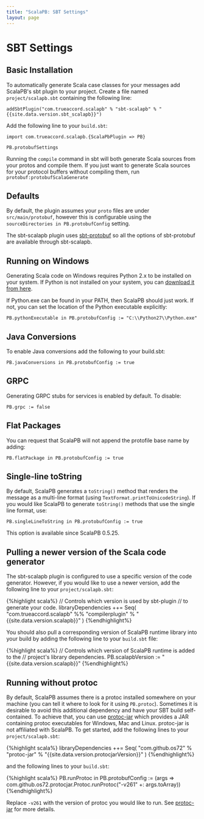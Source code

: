 ```yaml
---
title: "ScalaPB: SBT Settings"
layout: page
---
```


# SBT Settings

## Basic Installation

To automatically generate Scala case classes for your messages add ScalaPB's
sbt plugin to your project. Create a file named `project/scalapb.sbt`
containing the following line:

    addSbtPlugin("com.trueaccord.scalapb" % "sbt-scalapb" % "{{site.data.version.sbt_scalapb}}")

Add the following line to your `build.sbt`:

    import com.trueaccord.scalapb.{ScalaPbPlugin => PB}

    PB.protobufSettings

Running the `compile` command in sbt will both generate Scala sources from your protos and compile them. If you just want to generate Scala sources for your protocol buffers without compiling them, run `protobuf:protobufScalaGenerate`

## Defaults

By default, the plugin assumes your `proto` files are under `src/main/protobuf`,
however this is configurable using the `sourceDirectories in PB.protobufConfig` setting.

The sbt-scalapb plugin uses
[sbt-protobuf](https://github.com/sbt/sbt-protobuf) so all the options of
sbt-protobuf are available through sbt-scalapb.

## Running on Windows

Generating Scala code on Windows requires Python 2.x to be installed on your
system.  If Python is not installed on your system, you can [download it from
here](https://www.python.org/downloads/windows/).

If Python.exe can be found in your PATH, then ScalaPB should just work.  If
not, you can set the location of the Python executable explicitly:

    PB.pythonExecutable in PB.protobufConfig := "C:\\Python27\\Python.exe"

## Java Conversions

To enable Java conversions add the following to your build.sbt:

    PB.javaConversions in PB.protobufConfig := true

## GRPC

Generating GRPC stubs for services is enabled by default. To disable:

    PB.grpc := false

## Flat Packages

You can request that ScalaPB will not append the protofile base name
by adding:

    PB.flatPackage in PB.protobufConfig := true

## Single-line toString

By default, ScalaPB generates a `toString()` method that renders the message
as a multi-line format (using `TextFormat.printToUnicodeString`). If you
would like ScalaPB to generate `toString()` methods that use the single line
format, use:

    PB.singleLineToString in PB.protobufConfig := true

This option is available since ScalaPB 0.5.25.

## Pulling a newer version of the Scala code generator

The sbt-scalapb plugin is configured to use a specific version of the code
generator. However, if you would like to use a newer version, add the
following line to your `project/scalapb.sbt`:

{%highlight scala%}
// Controls which version is used by sbt-plugin
// to generate your code.
libraryDependencies ++= Seq(
  "com.trueaccord.scalapb" %% "compilerplugin" % "{{site.data.version.scalapb}}"
)
{%endhighlight%}

You should also pull a corresponding version of ScalaPB runtime library into
your build by adding the following line to your `build.sbt` file:

{%highlight scala%}
// Controls which version of ScalaPB runtime is added to the
// project's library dependencies.
PB.scalapbVersion := "{{site.data.version.scalapb}}"
{%endhighlight%}

## Running without protoc

By default, ScalaPB assumes there is a protoc installed somewhere on your machine (you can
tell it where to look for it using `PB.protoc`).  Sometimes it is desirable to
avoid this additional dependency and have your SBT build self-contained.
To achieve that, you can use [protoc-jar](https://github.com/os72/protoc-jar)
which provides a JAR containing protoc executables for Windows, Mac and Linux.  protoc-jar is
not affiliated with ScalaPB.  To get started, add the following lines to your
`project/scalapb.sbt`:

{%highlight scala%}
libraryDependencies ++= Seq(
  "com.github.os72" % "protoc-jar" % "{{site.data.version.protocjarVersion}}"
)
{%endhighlight%}

and the following lines to your `build.sbt`:

{%highlight scala%}
PB.runProtoc in PB.protobufConfig := (args =>
  com.github.os72.protocjar.Protoc.runProtoc("-v261" +: args.toArray))
{%endhighlight%}

Replace `-v261` with the version of protoc you would like to run. See
[protoc-jar](https://github.com/os72/protoc-jar) for more details.

